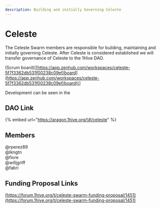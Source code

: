 ```yaml
---
description: Building and initially Governing Celeste
---
```


# Celeste

The Celeste Swarm members are responsible for building, maintaining and initially governing Celeste. After Celeste is considered established we will transfer governance of Celeste to the 1Hive DAO. 

\(Scrum board\)\[[https://app.zenhub.com/workspaces/celeste-5f7f3362db531f00238c09ef/board](https://app.zenhub.com/workspaces/celeste-5f7f3362db531f00238c09ef/board)\]

Development can be seen in the

## DAO Link

{% embed url="https://aragon.1hive.org/\#/celeste" %}

## Members

@rperez89  
@lkngtn  
@fiore  
@willjgriff  
@fabri

## Funding Proposal Links

[https://forum.1hive.org/t/celeste-swarm-funding-proposal/1451](https://forum.1hive.org/t/celeste-swarm-funding-proposal/1451) 


